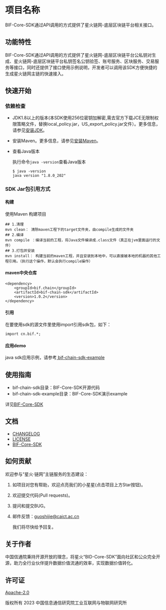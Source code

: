 # 项目名称

BIF-Core-SDK通过API调用的方式提供了星火链网-底层区块链平台相关接口。

## 功能特性

BIF-Core-SDK通过API调用的方式提供了星火链网-底层区块链平台公私钥对生成、星火链网-底层区块链平台私钥签名公钥验签、账号服务、区块服务、交易服务等接口，同时还提供了接口使用示例说明，开发者可以调用该SDK方便快捷的生成星火链网主链的快速接入。

## 快速开始

### 依赖检查 

- JDK1.8以上的版本(本SDK使用256位密钥加解密,需去官方下载JCE无限制权限策略文件，替换local_policy.jar，US_export_policy.jar文件）。更多信息，请参见[安装JDK](https://www.oracle.com/java/technologies/javase-downloads.html)。

- 安装Maven。更多信息，请参见[安装Maven](https://maven.apache.org/download.cgi)。

- 查看Java版本

  执行命令`java -version`查看Java版本
  
  ```
  $ java -version
  java version "1.8.0_202"
  ```
### SDK Jar包引用方式

#### 构建

使用Maven 构建项目

```maven
## 1.清理
mvn clean： 清除maven工程下的target文件夹，由compile生成的文件夹
## 2.编译
mvn compile ：编译当前的工程，将Java文件编译成.class文件（真正在jvm里面运行的文件）
## 3.打包并安装
mvn install： 构建当前的maven工程，并且安装到本地中，可以直接被本地的机器的其他工程引用。（执行这个操作，默认会执行compile操作）
```

#### maven中央仓库

```
<dependency>
    <groupId>bif.chain</groupId>
    <artifactId>bif-chain-sdk</artifactId>
    <version>1.0.2</version>
</dependency>
```

#### 引用

在要使用sdk的源文件里使用import引用sdk包，如下：

```
import cn.bif.*;
```

#### 应用demo

java sdk应用示例，请参考[ bif-chain-sdk-example](bif-chain-sdk-example)

## 使用指南
- bif-chain-sdk目录：BIF-Core-SDK开源代码  
- bif-chain-sdk-example目录：BIF-Core-SDK演示example 

详见[BIF-Core-SDK](./docs/BIF-Core-SDK.md)

## 文档

- [CHANGELOG](./CHANGELOG.md)
- [LICENSE](./LICENSE)
- [BIF-Core-SDK](https://bif-core-dev-doc.readthedocs.io/zh_CN/v1.0.0/index.html)

## 如何贡献

欢迎参与“星火·链网”主链服务的生态建设：

1. 如项目对您有帮助，欢迎点亮我们的小星星(点击项目上方Star按钮)。

2. 欢迎提交代码(Pull requests)。

3. 提问和提交BUG。

4. 邮件反馈：guoshijie@caict.ac.cn

   我们将尽快给予回复。
   
## 关于作者

中国信通院秉持开源开放的理念，将星火“BID-Core-SDK”面向社区和公众完全开源，助力全行业伙伴提升数据价值流通的效率，实现数据价值转化。

## 许可证

[Apache-2.0](http://www.apache.org/licenses/LICENSE-2.0)

版权所有 2023 中国信息通信研究院工业互联网与物联网研究所
